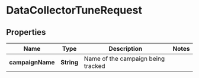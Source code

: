 
# DataCollectorTuneRequest

## Properties
Name | Type | Description | Notes
------------ | ------------- | ------------- | -------------
**campaignName** | **String** | Name of the campaign being tracked | 




